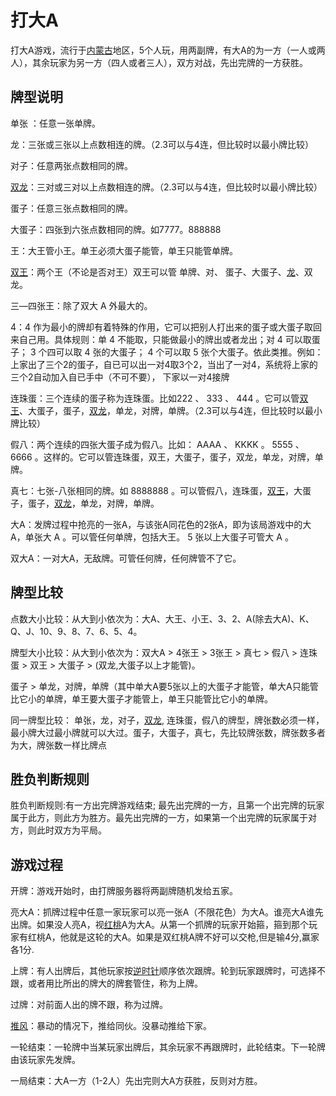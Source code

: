 # 打大A

打大A游戏，流行于[内蒙古](https://baike.baidu.com/item/%E5%86%85%E8%92%99%E5%8F%A4/173741)地区，5个人玩，用两副牌，有大A的为一方（一人或两人），其余玩家为另一方（四人或者三人），双方对战，先出完牌的一方获胜。

## 牌型说明

单张 ：任意一张单牌。

龙：三张或三张以上点数相连的牌。（2.3可以与4连，但比较时以最小牌比较）

对子：任意两张点数相同的牌。

[双龙](https://baike.baidu.com/item/%E5%8F%8C%E9%BE%99)：三对或三对以上点数相连的牌。（2.3可以与4连，但比较时以最小牌比较）

蛋子：任意三张点数相同的牌。

大蛋子：四张到六张点数相同的牌。如7777。888888

王：大王管小王。单王必须大蛋子能管，单王只能管单牌。

[双王](https://baike.baidu.com/item/%E5%8F%8C%E7%8E%8B)：两个王（不论是否对王）双王可以管 单牌、对、 蛋子、大蛋子、[龙](https://baike.baidu.com/item/%E9%BE%99)、双龙。

三—四张王：除了双大 A 外最大的。

4：4 作为最小的牌却有着特殊的作用，它可以把别人打出来的蛋子或大蛋子取回来自己用。具体规则：单 4 不能取，只能做最小的牌出或者龙出；对 4 可以取蛋子； 3 个四可以取 4 张的大蛋子； 4 个可以取 5 张个大蛋子。依此类推。例如：上家出了三个2的蛋子，自已可以出一对4取3个2，当出了一对4，系统将上家的三个2自动加入自已手中（不可不要）， 下家以一对4接牌

连珠蛋：三个连续的蛋子称为连珠蛋。比如222 、 333 、 444 。它可以管[双王](https://baike.baidu.com/item/%E5%8F%8C%E7%8E%8B)、大蛋子，蛋子，[双龙](https://baike.baidu.com/item/%E5%8F%8C%E9%BE%99)，单龙，对牌，单牌。（2.3可以与4连，但比较时以最小牌比较）

假八：两个连续的四张大蛋子成为假八。比如： AAAA 、 KKKK 。 5555 、 6666 。这样的。它可以管连珠蛋，双王，大蛋子，蛋子，双龙，单龙，对牌，单牌。

真七：七张-八张相同的牌。如 8888888 。可以管假八，连珠蛋，[双王](https://baike.baidu.com/item/%E5%8F%8C%E7%8E%8B)，大蛋子，蛋子，[双龙](https://baike.baidu.com/item/%E5%8F%8C%E9%BE%99)，单龙，对牌，单牌。

大A：发牌过程中抢亮的一张A，与该张A同花色的2张A，即为该局游戏中的大A，单张大 A 。可以管任何单牌，包括大王。 5 张以上大蛋子可管大 A 。

双大A：一对大A，无敌牌。可管任何牌，任何牌管不了它。



## 牌型比较

点数大小比较：从大到小依次为：大A、大王、小王、3、2、A(除去大A)、K、Q、J、10、9、8、7、6、5、4。

牌型大小比较：从大到小依次为：双大A > 4张王 > 3张王 > 真七 > 假八 > 连珠蛋 > 双王 > 大蛋子 > (双龙,大蛋子以上才能管)。

蛋子 > 单龙，对牌，单牌（其中单大A要5张以上的大蛋子才能管，单大A只能管比它小的单牌，单王要大蛋子才能管上，单王只能管比它小的单牌。

同一牌型比较： 单张，龙，对子，[双龙](https://baike.baidu.com/item/%E5%8F%8C%E9%BE%99), 连珠蛋，假八的牌型，牌张数必须一样，最小牌大过最小牌就可以大过。蛋子，大蛋子，真七，先比较牌张数，牌张数多者为大，牌张数一样比牌点



## 胜负判断规则

胜负判断规则:有一方出完牌游戏结束; 最先出完牌的一方，且第一个出完牌的玩家属于此方，则此方为胜方。最先出完牌的一方，如果第一个出完牌的玩家属于对方，则此时双方为平局。



## 游戏过程

开牌：游戏开始时，由打牌服务器将两副牌随机发给五家。

亮大A：抓牌过程中任意一家玩家可以亮一张A（不限花色）为大A。谁亮大A谁先出牌。如果没人亮A，视[红桃](https://baike.baidu.com/item/%E7%BA%A2%E6%A1%83)A为大A。从第一个抓牌的玩家开始箍，箍到那个玩家有红桃A，他就是这轮的大A。如果是双红桃A牌不好可以交枪,但是输4分,赢家各1分.

上牌：有人出牌后，其他玩家按[逆时针](https://baike.baidu.com/item/%E9%80%86%E6%97%B6%E9%92%88)顺序依次跟牌。轮到玩家跟牌时，可选择不跟，或者用比所出的牌大的牌套管住，称为上牌。

过牌：对前面人出的牌不跟，称为过牌。

[推风](https://baike.baidu.com/item/%E6%8E%A8%E9%A3%8E)：暴动的情况下，推给同伙。没暴动推给下家。

一轮结束：一轮牌中当某玩家出牌后，其余玩家不再跟牌时，此轮结束。下一轮牌由该玩家先发牌。

一局结束：大A一方（1-2人）先出完则大A方获胜，反则对方胜。